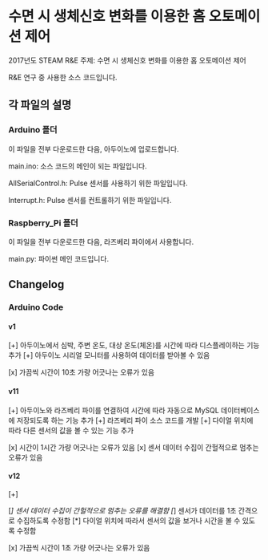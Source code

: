 # 수면 시 생체신호 변화를 이용한 홈 오토메이션 제어

2017년도 STEAM R&E
주제: 수면 시 생체신호 변화를 이용한 홈 오토메이션 제어

R&E 연구 중 사용한 소스 코드입니다.

## 각 파일의 설명

### Arduino 폴더

이 파일을 전부 다운로드한 다음, 아두이노에 업로드합니다.

main.ino: 소스 코드의 메인이 되는 파일입니다.

AllSerialControl.h: Pulse 센서를 사용하기 위한 파일입니다.

Interrupt.h: Pulse 센서를 컨트롤하기 위한 파일입니다.

### Raspberry_Pi 폴더

이 파일을 전부 다운로드한 다음, 라즈베리 파이에서 사용합니다.

main.py: 파이썬 메인 코드입니다.

## Changelog


### Arduino Code

#### v1

[+] 아두이노에서 심박, 주변 온도, 대상 온도(체온)를 시간에 따라 디스플레이하는 기능 추가
[+] 아두이노 시리얼 모니터를 사용하여 데이터를 받아볼 수 있음

[x] 가끔씩 시간이 10초 가량 어긋나는 오류가 있음

#### v11

[+] 아두이노와 라즈베리 파이를 연결하여 시간에 따라 자동으로 MySQL 데이터베이스에 저장되도록 하는 기능 추가
[+] 라즈베리 파이 소스 코드를 개발
[+] 다이얼 위치에 따라 다른 센서의 값을 볼 수 있는 기능 추가

[x] 시간이 1시간 가량 어긋나는 오류가 있음
[x] 센서 데이터 수집이 간헐적으로 멈추는 오류가 있음

#### v12

[+] 

[*] 센서 데이터 수집이 간헐적으로 멈추는 오류를 해결함
[*] 센서가 데이터를 1초 간격으로 수집하도록 수정함
[*] 다이얼 위치에 따라서 센서의 값을 보거나 시간을 볼 수 있도록 수정함

[x] 가끔씩 시간이 1초 가량 어긋나는 오류가 있음 
